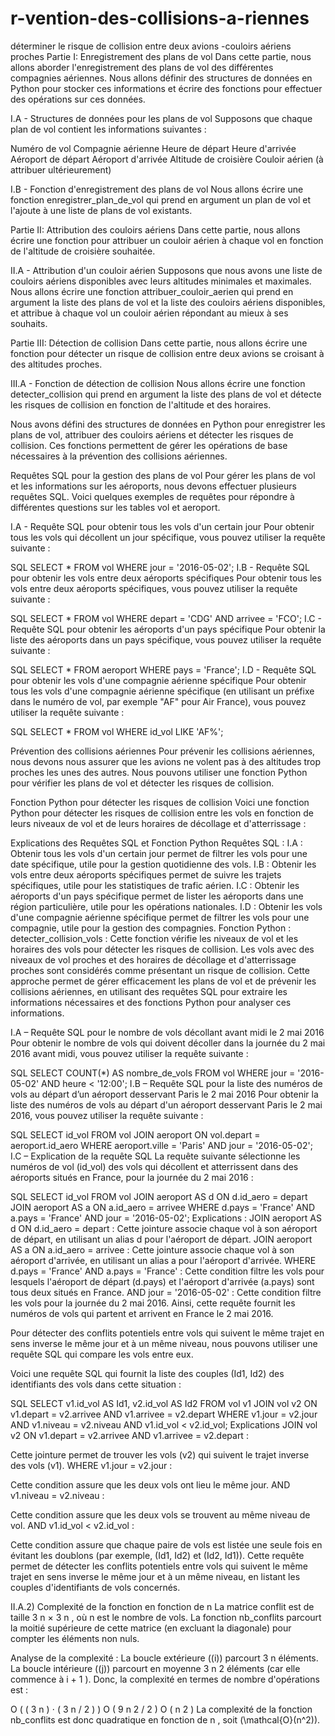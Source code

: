 # r-vention-des-collisions-a-riennes
déterminer le risque de collision entre deux avions  -couloirs aériens proches
Partie I: Enregistrement des plans de vol
Dans cette partie, nous allons aborder l'enregistrement des plans de vol des différentes compagnies aériennes. Nous allons définir des structures de données en Python pour stocker ces informations et écrire des fonctions pour effectuer des opérations sur ces données.

I.A - Structures de données pour les plans de vol
Supposons que chaque plan de vol contient les informations suivantes :

Numéro de vol
Compagnie aérienne
Heure de départ
Heure d'arrivée
Aéroport de départ
Aéroport d'arrivée
Altitude de croisière
Couloir aérien (à attribuer ultérieurement)

I.B - Fonction d'enregistrement des plans de vol
Nous allons écrire une fonction enregistrer_plan_de_vol qui prend en argument un plan de vol et l'ajoute à une liste de plans de vol existants.

Partie II: Attribution des couloirs aériens
Dans cette partie, nous allons écrire une fonction pour attribuer un couloir aérien à chaque vol en fonction de l'altitude de croisière souhaitée.

II.A - Attribution d'un couloir aérien
Supposons que nous avons une liste de couloirs aériens disponibles avec leurs altitudes minimales et maximales. Nous allons écrire une fonction attribuer_couloir_aerien qui prend en argument la liste des plans de vol et la liste des couloirs aériens disponibles, et attribue à chaque vol un couloir aérien répondant au mieux à ses souhaits.

Partie III: Détection de collision
Dans cette partie, nous allons écrire une fonction pour détecter un risque de collision entre deux avions se croisant à des altitudes proches.

III.A - Fonction de détection de collision
Nous allons écrire une fonction detecter_collision qui prend en argument la liste des plans de vol et détecte les risques de collision en fonction de l'altitude et des horaires.

Nous avons défini des structures de données en Python pour enregistrer les plans de vol, attribuer des couloirs aériens et détecter les risques de collision. Ces fonctions permettent de gérer les opérations de base nécessaires à la prévention des collisions aériennes.

Requêtes SQL pour la gestion des plans de vol
Pour gérer les plans de vol et les informations sur les aéroports, nous devons effectuer plusieurs requêtes SQL. Voici quelques exemples de requêtes pour répondre à différentes questions sur les tables vol et aeroport.

I.A - Requête SQL pour obtenir tous les vols d'un certain jour
Pour obtenir tous les vols qui décollent un jour spécifique, vous pouvez utiliser la requête suivante :

SQL
SELECT * 
FROM vol 
WHERE jour = '2016-05-02';
I.B - Requête SQL pour obtenir les vols entre deux aéroports spécifiques
Pour obtenir tous les vols entre deux aéroports spécifiques, vous pouvez utiliser la requête suivante :

SQL
SELECT * 
FROM vol 
WHERE depart = 'CDG' AND arrivee = 'FCO';
I.C - Requête SQL pour obtenir les aéroports d'un pays spécifique
Pour obtenir la liste des aéroports dans un pays spécifique, vous pouvez utiliser la requête suivante :

SQL
SELECT * 
FROM aeroport 
WHERE pays = 'France';
I.D - Requête SQL pour obtenir les vols d'une compagnie aérienne spécifique
Pour obtenir tous les vols d'une compagnie aérienne spécifique (en utilisant un préfixe dans le numéro de vol, par exemple "AF" pour Air France), vous pouvez utiliser la requête suivante :

SQL
SELECT * 
FROM vol 
WHERE id_vol LIKE 'AF%';

Prévention des collisions aériennes
Pour prévenir les collisions aériennes, nous devons nous assurer que les avions ne volent pas à des altitudes trop proches les unes des autres. Nous pouvons utiliser une fonction Python pour vérifier les plans de vol et détecter les risques de collision.

Fonction Python pour détecter les risques de collision
Voici une fonction Python pour détecter les risques de collision entre les vols en fonction de leurs niveaux de vol et de leurs horaires de décollage et d'atterrissage :

Explications des Requêtes SQL et Fonction Python
Requêtes SQL :
I.A : Obtenir tous les vols d'un certain jour permet de filtrer les vols pour une date spécifique, utile pour la gestion quotidienne des vols.
I.B : Obtenir les vols entre deux aéroports spécifiques permet de suivre les trajets spécifiques, utile pour les statistiques de trafic aérien.
I.C : Obtenir les aéroports d'un pays spécifique permet de lister les aéroports dans une région particulière, utile pour les opérations nationales.
I.D : Obtenir les vols d'une compagnie aérienne spécifique permet de filtrer les vols pour une compagnie, utile pour la gestion des compagnies.
Fonction Python :
detecter_collision_vols : Cette fonction vérifie les niveaux de vol et les horaires des vols pour détecter les risques de collision. Les vols avec des niveaux de vol proches et des horaires de décollage et d'atterrissage proches sont considérés comme présentant un risque de collision.
Cette approche permet de gérer efficacement les plans de vol et de prévenir les collisions aériennes, en utilisant des requêtes SQL pour extraire les informations nécessaires et des fonctions Python pour analyser ces informations.

I.A – Requête SQL pour le nombre de vols décollant avant midi le 2 mai 2016
Pour obtenir le nombre de vols qui doivent décoller dans la journée du 2 mai 2016 avant midi, vous pouvez utiliser la requête suivante :

SQL
SELECT COUNT(*) AS nombre_de_vols
FROM vol
WHERE jour = '2016-05-02' AND heure < '12:00';
I.B – Requête SQL pour la liste des numéros de vols au départ d’un aéroport desservant Paris le 2 mai 2016
Pour obtenir la liste des numéros de vols au départ d'un aéroport desservant Paris le 2 mai 2016, vous pouvez utiliser la requête suivante :

SQL
SELECT id_vol
FROM vol
JOIN aeroport ON vol.depart = aeroport.id_aero
WHERE aeroport.ville = 'Paris' AND jour = '2016-05-02';
I.C – Explication de la requête SQL
La requête suivante sélectionne les numéros de vol (id_vol) des vols qui décollent et atterrissent dans des aéroports situés en France, pour la journée du 2 mai 2016 :

SQL
SELECT id_vol
FROM vol
JOIN aeroport AS d ON d.id_aero = depart
JOIN aeroport AS a ON a.id_aero = arrivee
WHERE
    d.pays = 'France' AND
    a.pays = 'France' AND
    jour = '2016-05-02';
Explications :
JOIN aeroport AS d ON d.id_aero = depart : Cette jointure associe chaque vol à son aéroport de départ, en utilisant un alias d pour l'aéroport de départ.
JOIN aeroport AS a ON a.id_aero = arrivee : Cette jointure associe chaque vol à son aéroport d'arrivée, en utilisant un alias a pour l'aéroport d'arrivée.
WHERE d.pays = 'France' AND a.pays = 'France' : Cette condition filtre les vols pour lesquels l'aéroport de départ (d.pays) et l'aéroport d'arrivée (a.pays) sont tous deux situés en France.
AND jour = '2016-05-02' : Cette condition filtre les vols pour la journée du 2 mai 2016.
Ainsi, cette requête fournit les numéros de vols qui partent et arrivent en France le 2 mai 2016.

Pour détecter des conflits potentiels entre vols qui suivent le même trajet en sens inverse le même jour et à un même niveau, nous pouvons utiliser une requête SQL qui compare les vols entre eux.

Voici une requête SQL qui fournit la liste des couples (Id1, Id2) des identifiants des vols dans cette situation :

SQL
SELECT v1.id_vol AS Id1, v2.id_vol AS Id2
FROM vol v1
JOIN vol v2 ON v1.depart = v2.arrivee AND v1.arrivee = v2.depart
WHERE v1.jour = v2.jour 
  AND v1.niveau = v2.niveau
  AND v1.id_vol < v2.id_vol;
Explications
JOIN vol v2 ON v1.depart = v2.arrivee AND v1.arrivee = v2.depart :

Cette jointure permet de trouver les vols (v2) qui suivent le trajet inverse des vols (v1).
WHERE v1.jour = v2.jour :

Cette condition assure que les deux vols ont lieu le même jour.
AND v1.niveau = v2.niveau :

Cette condition assure que les deux vols se trouvent au même niveau de vol.
AND v1.id_vol < v2.id_vol :

Cette condition assure que chaque paire de vols est listée une seule fois en évitant les doublons (par exemple, (Id1, Id2) et (Id2, Id1)).
Cette requête permet de détecter les conflits potentiels entre vols qui suivent le même trajet en sens inverse le même jour et à un même niveau, en listant les couples d'identifiants de vols concernés.

II.A.2) Complexité de la fonction en fonction de 
n
La matrice conflit est de taille 
3
n
×
3
n
, où 
n
 est le nombre de vols. La fonction nb_conflits parcourt la moitié supérieure de cette matrice (en excluant la diagonale) pour compter les éléments non nuls.

Analyse de la complexité :
La boucle extérieure ((i)) parcourt 
3
n
 éléments.
La boucle intérieure ((j)) parcourt en moyenne 
3
n
2
 éléments (car elle commence à 
i
+
1
).
Donc, la complexité en termes de nombre d'opérations est :

O
(
(
3
n
)
⋅
(
3
n
/
2
)
)
O
(
9
n
2
/
2
)
O
(
n
2
)
La complexité de la fonction nb_conflits est donc quadratique en fonction de 
n
, soit (\mathcal{O}(n^2)).



